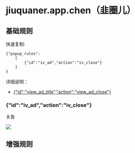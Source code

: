 # jiuquaner.app.chen（韭圈儿）

## 基础规则

快速复制:
```
{"popup_rules":
    [
        {"id":"iv_ad","action":"iv_close"}
    ]
}
```
详细说明：
- [{"id":"view_ad_title","action":"view_ad_close"}](#idview_ad_titleactionview_ad_close)

### {"id":"iv_ad","action":"iv_close"}
关告

![](./assets/音频播放界面广告.jpg)


## 增强规则
